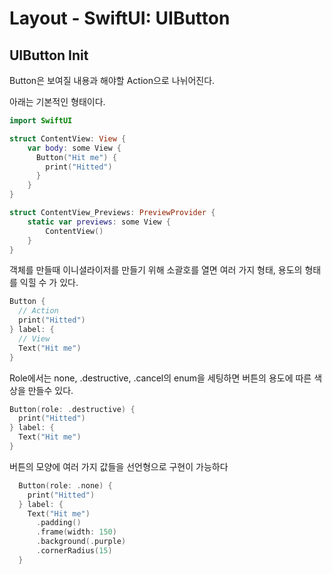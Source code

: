 # Layout - SwiftUI: UIButton

## UIButton Init
Button은 보여질 내용과 해야할 Action으로 나뉘어진다.

아래는 기본적인 형태이다. 
```swift
import SwiftUI

struct ContentView: View {
    var body: some View {
      Button("Hit me") {
        print("Hitted")
      }
    }
}

struct ContentView_Previews: PreviewProvider {
    static var previews: some View {
        ContentView()
    }
}

```
객체를 만들때 이니셜라이저를 만들기 위해 소괄호를 열면 
여러 가지 형태, 용도의 형태를 익힐 수 가 있다.

```swift
Button {
  // Action
  print("Hitted")
} label: {
  // View
  Text("Hit me")
}
```

Role에서는 none, .destructive, .cancel의 enum을 세팅하면 버튼의 용도에 따른 색상을 만들수 있다.

```swift
Button(role: .destructive) {
  print("Hitted")
} label: {
  Text("Hit me")
}
```

버튼의 모양에 여러 가지 값들을 선언형으로 구현이 가능하다

```swift
  Button(role: .none) {
    print("Hitted")
  } label: {
    Text("Hit me")
      .padding()
      .frame(width: 150)
      .background(.purple)
      .cornerRadius(15)
  }
```


